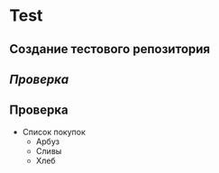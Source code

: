 # Test
Создание тестового репозитория
---
*Проверка*
---
**Проверка**
---
- Список покупок
  - Арбуз
  - Сливы
  - Хлеб   

